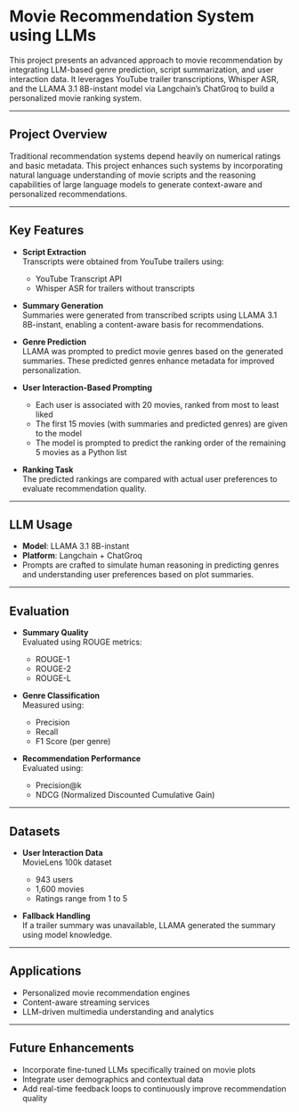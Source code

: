 # Movie Recommendation System using LLMs

This project presents an advanced approach to movie recommendation by integrating LLM-based genre prediction, script summarization, and user interaction data. It leverages YouTube trailer transcriptions, Whisper ASR, and the LLAMA 3.1 8B-instant model via Langchain’s ChatGroq to build a personalized movie ranking system.

---

## Project Overview

Traditional recommendation systems depend heavily on numerical ratings and basic metadata. This project enhances such systems by incorporating natural language understanding of movie scripts and the reasoning capabilities of large language models to generate context-aware and personalized recommendations.

---

## Key Features

- **Script Extraction**  
  Transcripts were obtained from YouTube trailers using:
  - YouTube Transcript API  
  - Whisper ASR for trailers without transcripts

- **Summary Generation**  
  Summaries were generated from transcribed scripts using LLAMA 3.1 8B-instant, enabling a content-aware basis for recommendations.

- **Genre Prediction**  
  LLAMA was prompted to predict movie genres based on the generated summaries. These predicted genres enhance metadata for improved personalization.

- **User Interaction-Based Prompting**  
  - Each user is associated with 20 movies, ranked from most to least liked  
  - The first 15 movies (with summaries and predicted genres) are given to the model  
  - The model is prompted to predict the ranking order of the remaining 5 movies as a Python list

- **Ranking Task**  
  The predicted rankings are compared with actual user preferences to evaluate recommendation quality.

---

## LLM Usage

- **Model**: LLAMA 3.1 8B-instant  
- **Platform**: Langchain + ChatGroq  
- Prompts are crafted to simulate human reasoning in predicting genres and understanding user preferences based on plot summaries.

---

## Evaluation

- **Summary Quality**  
  Evaluated using ROUGE metrics:
  - ROUGE-1
  - ROUGE-2
  - ROUGE-L

- **Genre Classification**  
  Measured using:
  - Precision  
  - Recall  
  - F1 Score (per genre)

- **Recommendation Performance**  
  Evaluated using:
  - Precision@k  
  - NDCG (Normalized Discounted Cumulative Gain)

---

## Datasets

- **User Interaction Data**  
  MovieLens 100k dataset  
  - 943 users  
  - 1,600 movies  
  - Ratings range from 1 to 5

- **Fallback Handling**  
  If a trailer summary was unavailable, LLAMA generated the summary using model knowledge.

---

## Applications

- Personalized movie recommendation engines  
- Content-aware streaming services  
- LLM-driven multimedia understanding and analytics

---

## Future Enhancements

- Incorporate fine-tuned LLMs specifically trained on movie plots  
- Integrate user demographics and contextual data  
- Add real-time feedback loops to continuously improve recommendation quality

